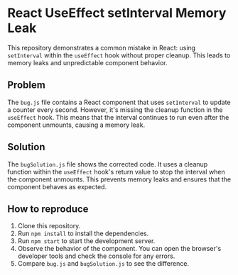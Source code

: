 # React UseEffect setInterval Memory Leak

This repository demonstrates a common mistake in React: using `setInterval` within the `useEffect` hook without proper cleanup. This leads to memory leaks and unpredictable component behavior.

## Problem

The `bug.js` file contains a React component that uses `setInterval` to update a counter every second. However, it's missing the cleanup function in the `useEffect` hook. This means that the interval continues to run even after the component unmounts, causing a memory leak.

## Solution

The `bugSolution.js` file shows the corrected code. It uses a cleanup function within the `useEffect` hook's return value to stop the interval when the component unmounts. This prevents memory leaks and ensures that the component behaves as expected.

## How to reproduce

1. Clone this repository.
2. Run `npm install` to install the dependencies.
3. Run `npm start` to start the development server.
4. Observe the behavior of the component.  You can open the browser's developer tools and check the console for any errors.
5. Compare `bug.js` and `bugSolution.js` to see the difference.
